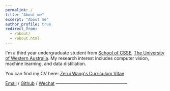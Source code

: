 ```yaml
---
permalink: /
title: "About me"
excerpt: "About me"
author_profile: true
redirect_from: 
  - /about/
  - /about.html
---
```


I'm a third year undergraduate student from [School of CSSE]([https://www.uwa.edu.au/](https://www.uwa.edu.au/schools/physics-mathematics-computing/department-of-computer-science-and-software-engineering)), [The University of Western Australia](https://www.uwa.edu.au/). My research interest includes computer vision, machine learning, and data distillation.


You can find my CV here: [Zerui Wang's Curriculum Vitae](../assets/Curriculum_Vitae.pdf).

[Email](mailto:22615371@studet.uwa.edu.au) / [Github](https://github.com/Bait1742) / [Wechat](../images/wechat.jpg)
————————————————

